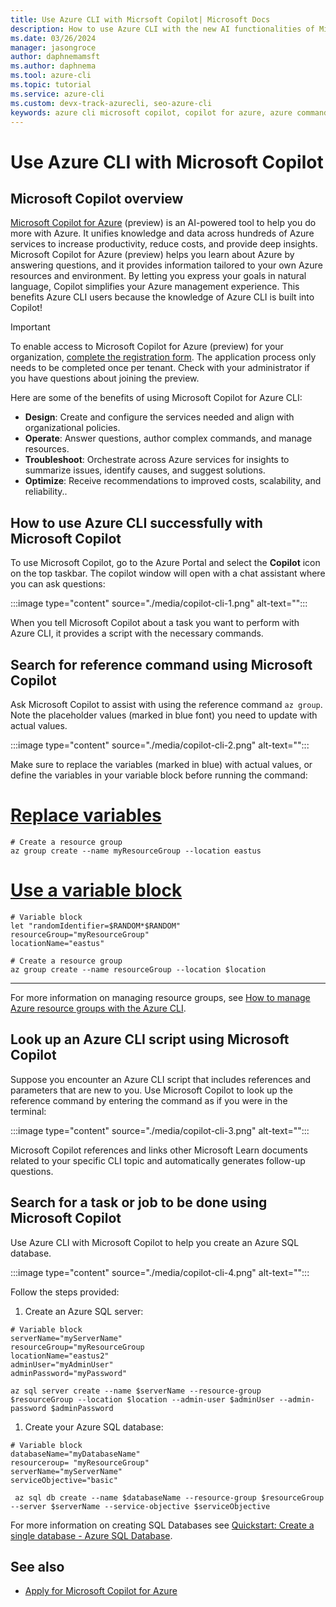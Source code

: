 ```yaml
---
title: Use Azure CLI with Micrsoft Copilot| Microsoft Docs
description: How to use Azure CLI with the new AI functionalities of Microsoft Copilot.
ms.date: 03/26/2024
manager: jasongroce
author: daphnemamsft
ms.author: daphnema
ms.tool: azure-cli
ms.topic: tutorial
ms.service: azure-cli
ms.custom: devx-track-azurecli, seo-azure-cli
keywords: azure cli microsoft copilot, copilot for azure, azure command line
---
```


# Use Azure CLI with Microsoft Copilot

## Microsoft Copilot overview

[Microsoft Copilot for Azure](https://aka.ms/MicrosoftCopilotforAzureDocs) (preview) is an AI-powered tool to help you do more with Azure. It unifies knowledge and data across hundreds of Azure services to increase productivity, reduce costs, and provide deep insights. Microsoft Copilot for Azure (preview) helps you learn about Azure by answering questions, and it provides information tailored to your own Azure resources and environment. By letting you express your goals in natural language, Copilot simplifies your Azure management experience. This benefits Azure CLI users because the knowledge of Azure CLI is built into Copilot!

> [!IMPORTANT]
> To enable access to Microsoft Copilot for Azure (preview) for your organization, [complete the registration form](https://aka.ms/MSCopilotforAzurePreviewRequest). The application process only needs to be completed once per tenant. Check with your administrator if you have questions about joining the preview.

Here are some of the benefits of using Microsoft Copilot for Azure CLI:
- **Design**: Create and configure the services needed and align with organizational policies.
- **Operate**: Answer questions, author complex commands, and manage resources.
- **Troubleshoot**: Orchestrate across Azure services for insights to summarize issues, identify causes, and suggest solutions.
- **Optimize**: Receive recommendations to improved costs, scalability, and reliability..

## How to use Azure CLI successfully with Microsoft Copilot

To use Microsoft Copilot, go to the Azure Portal and select the **Copilot** icon on the top taskbar. The copilot window will open with a chat assistant where you can ask questions:

:::image type="content" source="./media/copilot-cli-1.png" alt-text="<Copilot on Azure portal>":::

When you tell Microsoft Copilot about a task you want to perform with Azure CLI, it provides a script with the necessary commands. 

## Search for reference command using Microsoft Copilot

Ask Microsoft Copilot to assist with using the reference command `az group`. Note the placeholder values (marked in blue font) you need to update with actual values.

:::image type="content" source="./media/copilot-cli-2.png" alt-text="<Reference command>":::

Make sure to replace the variables (marked in blue) with actual values, or define the variables in your variable block before running the command:

# [Replace variables](#tab/define)
```azurecli-interactive
# Create a resource group
az group create --name myResourceGroup --location eastus
```

# [Use a variable block](#tab/variableblock)
```azurecli-interactive
# Variable block
let "randomIdentifier=$RANDOM*$RANDOM"
resourceGroup="myResourceGroup"
locationName="eastus"

# Create a resource group
az group create --name resourceGroup --location $location
```
***

For more information on managing resource groups, see [How to manage Azure resource groups with the Azure CLI](./manage-azure-groups-azure-cli.md).

## Look up an Azure CLI script using Microsoft Copilot

Suppose you encounter an Azure CLI script that includes references and parameters that are new to you. Use Microsoft Copilot to look up the reference command by entering the command as if you were in the terminal: 

:::image type="content" source="./media/copilot-cli-3.png" alt-text="<Looking up a script>":::

Microsoft Copilot references and links other Microsoft Learn documents related to your specific CLI topic and automatically generates follow-up questions. 

## Search for a task or job to be done using Microsoft Copilot

Use Azure CLI with Microsoft Copilot to help you create an Azure SQL database.

:::image type="content" source="./media/copilot-cli-4.png" alt-text="<Use Azure service>":::

Follow the steps provided:

1. Create an Azure SQL server:

```azurecli-interactive
# Variable block
serverName="myServerName"
resourceGroup="myResourceGroup
locationName="eastus2"
adminUser="myAdminUser"
adminPassword="myPassword"

az sql server create --name $serverName --resource-group $resourceGroup --location $location --admin-user $adminUser --admin-password $adminPassword
```

1. Create your Azure SQL database:

```azurecli-interactive
# Variable block
databaseName="myDatabaseName"
resourceroup= "myResourceGroup"
serverName="myServerName"
serviceObjective="basic"

 az sql db create --name $databaseName --resource-group $resourceGroup --server $serverName --service-objective $serviceObjective
```

For more information on creating SQL Databases see [Quickstart: Create a single database - Azure SQL Database](/azure/azure-sql/database/single-database-create-quickstart?view=azuresql&tabs=azure-cli).

## See also

* [Apply for Microsoft Copilot for Azure](https://azure.microsoft.com/products/copilot#Usecases)
